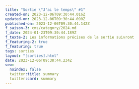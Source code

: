 ```yaml
---
title: "Sortie \"J'ai le temps\" #1"
created-on: 2023-12-06T09:30:44.016Z
updated-on: 2023-12-06T09:30:44.090Z
published-on: 2023-12-06T09:30:44.142Z
f_saison-3: cms/category/2024.md
f_date: 2024-01-23T09:30:44.189Z
f_texte-2: Les informations précises de la sortie suivront
f_featuring-2: true
f_featuring: true
tags: sorties
layout: "[sorties].html"
date: 2023-12-06T09:30:44.234Z
seo:
  noindex: false
  twitter:title: summary
  twitter:card: summary
---
```

